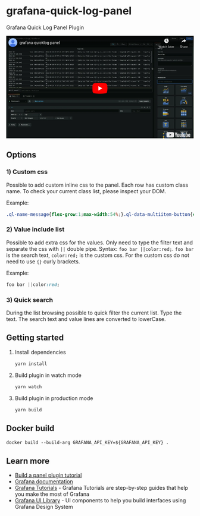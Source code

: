 # grafana-quick-log-panel
Grafana Quick Log Panel Plugin

[![grafana-quicklog-panel plugin usage video](./resources/quick-log-panel-preview.png)](https://www.youtube.com/watch?v=PJylDybkHWw "grafana-quicklog-panel plugin usage video")


## Options

### 1) Custom css

Possible to add custom inline css to the panel. Each row has custom class name. To check your current class list, please inspect your DOM.

Example:

```css
.ql-name-message{flex-grow:1;max-width:54%;}.ql-data-multiitem-button{color:green !important;}
```

### 2) Value include list

Possible to add extra css for the values. Only need to type the filter text and separate the css with `||` double pipe. Syntax: `foo bar ||color:red;`. `foo bar ` is the search text, `color:red;` is the custom css. For the custom css do not need to use `{}` curly brackets.

Example:

```css
foo bar ||color:red;
```

### 3) Quick search

During the list browsing possible to quick filter the current list. Type the text. The search text and value lines are converted to lowerCase.  


## Getting started

1. Install dependencies

   ```bash
   yarn install
   ```

2. Build plugin in watch mode

   ```bash
   yarn watch
   ```

3. Build plugin in production mode

   ```bash
   yarn build
   ```
## Docker build

```shell
docker build --build-arg GRAFANA_API_KEY=${GRAFANA_API_KEY} .
```

## Learn more

- [Build a panel plugin tutorial](https://grafana.com/tutorials/build-a-panel-plugin)
- [Grafana documentation](https://grafana.com/docs/)
- [Grafana Tutorials](https://grafana.com/tutorials/) - Grafana Tutorials are step-by-step guides that help you make the most of Grafana
- [Grafana UI Library](https://developers.grafana.com/ui) - UI components to help you build interfaces using Grafana Design System
